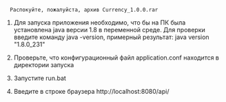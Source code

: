       Распокуйте, пожалуйста, архив Currency_1.0.0.rar

1. Для запуска приложения необходимо, что бы на ПК была установлена java версии 1.8 в переменной среде.
Для проверки введите команду java -version, примерный результат: java version "1.8.0_231"

2. Проверьте, что конфигурационный файл application.conf находится в директории запуска

3. Запустите run.bat

4. Введите в строке браузера http://localhost:8080/api/
